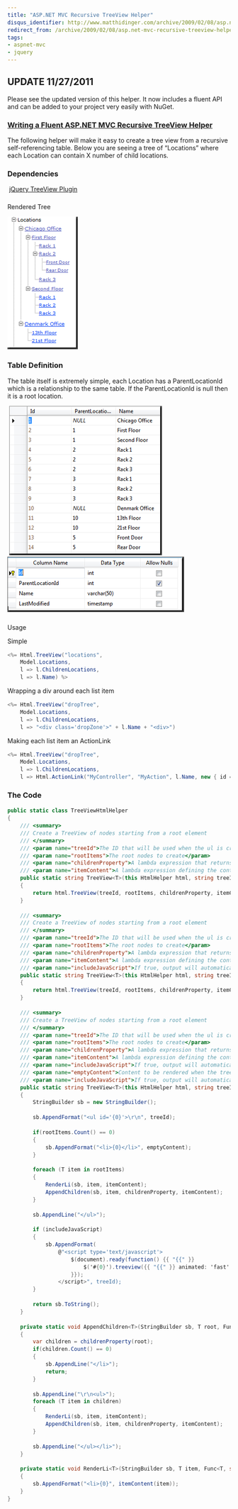 ```yaml
---
title: "ASP.NET MVC Recursive TreeView Helper"
disqus_identifier: http://www.matthidinger.com/archive/2009/02/08/asp.net-mvc-recursive-treeview-helper.aspx
redirect_from: /archive/2009/02/08/asp.net-mvc-recursive-treeview-helper.aspx/
tags: 
- aspnet-mvc
- jquery
---
```

UPDATE 11/27/2011
-----------------

Please see the updated version of this helper. It now includes a fluent API and can be added to your project very easily with NuGet.

### [Writing a Fluent ASP.NET MVC Recursive TreeView Helper](http://www.matthidinger.com/archive/2011/11/27/Writing-a-Fluent-ASP-NET-MVC-Recursive-TreeView-Helper.aspx "http://www.matthidinger.com/archive/2011/11/27/Writing-a-Fluent-ASP-NET-MVC-Recursive-TreeView-Helper.aspx")

The following helper will make it easy to create a tree view from a recursive self-referencing table. Below you are seeing a tree of “Locations” where each Location can contain X number of child locations.

### Dependencies

 [jQuery TreeView Plugin](http://bassistance.de/jquery-plugins/jquery-plugin-treeview/ "http://bassistance.de/jquery-plugins/jquery-plugin-treeview/")

### 
Rendered Tree

![](/images/subtext-content/ASP.NETMVCRecursiveTreeViewHelper_B445/image_thumb.png)


### Table Definition

The table itself is extremely simple, each Location has a ParentLocationId which is a relationship to the same table. If the ParentLocationId is null then it is a root location.

 ![](/images/subtext-content/ASP.NETMVCRecursiveTreeViewHelper_B445/image_thumb_3.png)
 ![](/images/subtext-content/ASP.NETMVCRecursiveTreeViewHelper_B445/image_thumb_4.png)


### 
Usage

Simple

```csharp
<%= Html.TreeView("locations", 
    Model.Locations, 
    l => l.ChildrenLocations, 
    l => l.Name) %>
```

Wrapping a div around each list item

```csharp
<%= Html.TreeView("dropTree", 
    Model.Locations, 
    l => l.ChildrenLocations, 
    l => "<div class='dropZone'>" + l.Name + "<div>")
```

Making each list item an ActionLink

```csharp
<%= Html.TreeView("dropTree", 
    Model.Locations, 
    l => l.ChildrenLocations, 
    l => Html.ActionLink("MyController", "MyAction", l.Name, new { id = l.Name })
```

### The Code

```csharp
public static class TreeViewHtmlHelper
{
    /// <summary>
    /// Create a TreeView of nodes starting from a root element
    /// </summary>
    /// <param name="treeId">The ID that will be used when the ul is created</param>
    /// <param name="rootItems">The root nodes to create</param>
    /// <param name="childrenProperty">A lambda expression that returns the children nodes</param>
    /// <param name="itemContent">A lambda expression defining the content in each tree node</param>
    public static string TreeView<T>(this HtmlHelper html, string treeId, IEnumerable<T> rootItems, Func<T, IEnumerable<T>> childrenProperty, Func<T, string> itemContent)
    {
        return html.TreeView(treeId, rootItems, childrenProperty, itemContent, true, null);
    }

    /// <summary>
    /// Create a TreeView of nodes starting from a root element
    /// </summary>
    /// <param name="treeId">The ID that will be used when the ul is created</param>
    /// <param name="rootItems">The root nodes to create</param>
    /// <param name="childrenProperty">A lambda expression that returns the children nodes</param>
    /// <param name="itemContent">A lambda expression defining the content in each tree node</param>
    /// <param name="includeJavaScript">If true, output will automatically render the JavaScript to turn the ul into the treeview</param>    
    public static string TreeView<T>(this HtmlHelper html, string treeId, IEnumerable<T> rootItems, Func<T, IEnumerable<T>> childrenProperty, Func<T, string> itemContent, bool includeJavaScript)
    {
        return html.TreeView(treeId, rootItems, childrenProperty, itemContent, includeJavaScript, null);
    }

    /// <summary>
    /// Create a TreeView of nodes starting from a root element
    /// </summary>
    /// <param name="treeId">The ID that will be used when the ul is created</param>
    /// <param name="rootItems">The root nodes to create</param>
    /// <param name="childrenProperty">A lambda expression that returns the children nodes</param>
    /// <param name="itemContent">A lambda expression defining the content in each tree node</param>
    /// <param name="includeJavaScript">If true, output will automatically render the JavaScript to turn the ul into the treeview</param>
    /// <param name="emptyContent">Content to be rendered when the tree is empty</param>
    /// <param name="includeJavaScript">If true, output will automatically into the JavaScript to turn the ul into the treeview</param>    
    public static string TreeView<T>(this HtmlHelper html, string treeId, IEnumerable<T> rootItems, Func<T, IEnumerable<T>> childrenProperty, Func<T, string> itemContent, bool includeJavaScript, string emptyContent)
    {
        StringBuilder sb = new StringBuilder();

        sb.AppendFormat("<ul id='{0}'>\r\n", treeId);

        if(rootItems.Count() == 0)
        {
            sb.AppendFormat("<li>{0}</li>", emptyContent);
        }

        foreach (T item in rootItems)
        {
            RenderLi(sb, item, itemContent);
            AppendChildren(sb, item, childrenProperty, itemContent);
        }

        sb.AppendLine("</ul>");

        if (includeJavaScript)
        {
            sb.AppendFormat(
                @"<script type='text/javascript'>
                    $(document).ready(function() {{ "{{" }}
                        $('#{0}').treeview({{ "{{" }} animated: 'fast' }});
                    }});
                </script>", treeId);
        }

        return sb.ToString();
    }

    private static void AppendChildren<T>(StringBuilder sb, T root, Func<T, IEnumerable<T>> childrenProperty, Func<T, string> itemContent)
    {
        var children = childrenProperty(root);
        if(children.Count() == 0)
        {
            sb.AppendLine("</li>");
            return;
        }

        sb.AppendLine("\r\n<ul>");
        foreach (T item in children)
        {
            RenderLi(sb, item, itemContent);
            AppendChildren(sb, item, childrenProperty, itemContent);
        }

        sb.AppendLine("</ul></li>");
    }

    private static void RenderLi<T>(StringBuilder sb, T item, Func<T, string> itemContent)
    {
        sb.AppendFormat("<li>{0}", itemContent(item));            
    }
}
```

